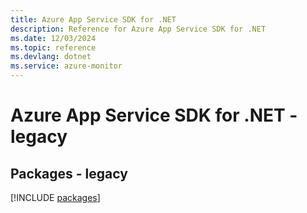 ```yaml
---
title: Azure App Service SDK for .NET
description: Reference for Azure App Service SDK for .NET
ms.date: 12/03/2024
ms.topic: reference
ms.devlang: dotnet
ms.service: azure-monitor
---
```

# Azure App Service SDK for .NET - legacy
## Packages - legacy
[!INCLUDE [packages](app-service-index.md)]